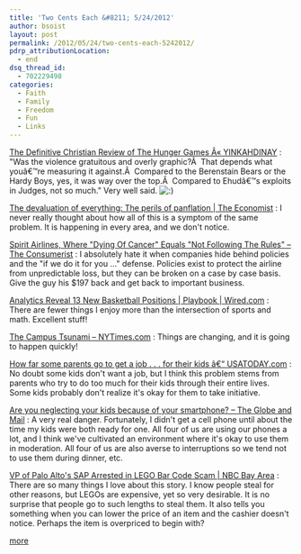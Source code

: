 ```yaml
---
title: 'Two Cents Each &#8211; 5/24/2012'
author: bsoist
layout: post
permalink: /2012/05/24/two-cents-each-5242012/
pdrp_attributionLocation:
  - end
dsq_thread_id:
  - 702229498
categories:
  - Faith
  - Family
  - Freedom
  - Fun
  - Links
---
```

[The Definitive Christian Review of The Hunger Games Â« YINKAHDINAY][1]
:   &#34;Was the violence gratuitous and overly graphic?Â  That depends what youâ€™re measuring it against.Â  Compared to the Berenstain Bears or the Hardy Boys, yes, it was way over the top.Â  Compared to Ehudâ€™s exploits in Judges, not so much.&#34; Very well said. <img src='http://archive.whsjr.soistmann.com/oped/wp-includes/images/smilies/icon_smile.gif' alt=':)' class='wp-smiley' /> 

[The devaluation of everything: The perils of panflation | The Economist][2]
:   I never really thought about how all of this is a symptom of the same problem. It is happening in every area, and we don't notice.

[Spirit Airlines, Where &#34;Dying Of Cancer&#34; Equals &#34;Not Following The Rules&#34; &#8211; The Consumerist][3]
:   I absolutely hate it when companies hide behind policies and the &#34;if we do it for you &#8230;&#34; defense. Policies exist to protect the airline from unpredictable loss, but they can be broken on a case by case basis. Give the guy his $197 back and get back to important business.

[Analytics Reveal 13 New Basketball Positions | Playbook | Wired.com][4]
:   There are fewer things I enjoy more than the intersection of sports and math. Excellent stuff!

[The Campus Tsunami &#8211; NYTimes.com][5]
:   Things are changing, and it is going to happen quickly!

[How far some parents go to get a job . . . for their kids â€“ USATODAY.com][6]
:   No doubt some kids don't want a job, but I think this problem stems from parents who try to do too much for their kids through their entire lives. Some kids probably don't realize it's okay for them to take initiative.

[Are you neglecting your kids because of your smartphone? &#8211; The Globe and Mail][7]
:   A very real danger. Fortunately, I didn't get a cell phone until about the time my kids were both ready for one. All four of us are using our phones a lot, and I think we've cultivated an environment where it's okay to use them in moderation. All four of us are also averse to interruptions so we tend not to use them during dinner, etc.

[VP of Palo Alto's SAP Arrested in LEGO Bar Code Scam | NBC Bay Area][8]
:   There are so many things I love about this story. I know people steal for other reasons, but LEGOs are expensive, yet so very desirable. It is no surprise that people go to such lengths to steal them. It also tells you something when you can lower the price of an item and the cashier doesn't notice. Perhaps the item is overpriced to begin with?

[more][9]

 [1]: http://yinkahdinay.wordpress.com/2012/04/23/the-definitive-christian-review-of-the-hunger-games/
 [2]: http://www.economist.com/node/21552214
 [3]: http://consumerist.com/2012/04/spirit-airlines-where-dying-of-cancer-equals-not-following-the-rules.html
 [4]: http://www.wired.com/playbook/2012/04/analytics-basketball/
 [5]: http://www.nytimes.com/2012/05/04/opinion/brooks-the-campus-tsunami.html?_r=1&pagewanted=all
 [6]: http://www.usatoday.com/money/perfi/basics/story/2012-05-12/parents-helping-kids-get-jobs/54912010/1
 [7]: http://www.theglobeandmail.com/life/the-hot-button/are-you-neglecting-your-kids-because-of-your-smartphone/article2436436/
 [8]: http://www.nbcbayarea.com/news/local/VP-of-Palo-Altos-SAP-Arrested-in-Lego-Scam-152320475.html
 [9]: http://delicious.com/bsoist/o